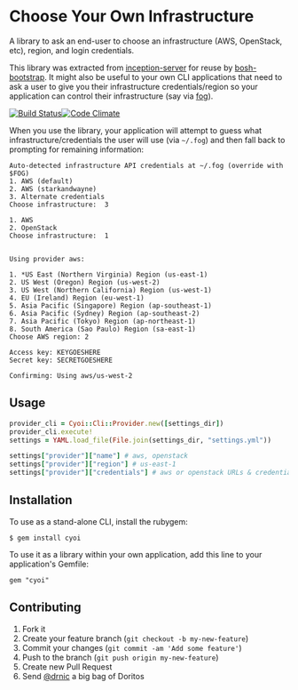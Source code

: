 Choose Your Own Infrastructure
==============================

A library to ask an end-user to choose an infrastructure (AWS, OpenStack, etc), region, and login credentials.

This library was extracted from [inception-server](https://github.com/drnic/inception-server) for reuse by [bosh-bootstrap](https://github.com/StarkAndWayne/bosh-bootstrap). It might also be useful to your own CLI applications that need to ask a user to give you their infrastructure credentials/region so your application can control their infrastructure (say via [fog](http://fog.io)).

[![Build Status](https://travis-ci.org/cloudfoundry-community/cyoi.png?branch=master)](https://travis-ci.org/cloudfoundry-community/cyoi)[![Code Climate](https://codeclimate.com/github/cloudfoundry-community/cyoi.png)](https://codeclimate.com/github/cloudfoundry-community/cyoi)

When you use the library, your application will attempt to guess what infrastructure/credentials the user will use (via `~/.fog`) and then fall back to prompting for remaining information:

```
Auto-detected infrastructure API credentials at ~/.fog (override with $FOG)
1. AWS (default)
2. AWS (starkandwayne)
3. Alternate credentials
Choose infrastructure:  3

1. AWS
2. OpenStack
Choose infrastructure:  1


Using provider aws:

1. *US East (Northern Virginia) Region (us-east-1)
2. US West (Oregon) Region (us-west-2)
3. US West (Northern California) Region (us-west-1)
4. EU (Ireland) Region (eu-west-1)
5. Asia Pacific (Singapore) Region (ap-southeast-1)
6. Asia Pacific (Sydney) Region (ap-southeast-2)
7. Asia Pacific (Tokyo) Region (ap-northeast-1)
8. South America (Sao Paulo) Region (sa-east-1)
Choose AWS region: 2

Access key: KEYGOESHERE
Secret key: SECRETGOESHERE

Confirming: Using aws/us-west-2
```

Usage
-----

```ruby
provider_cli = Cyoi::Cli::Provider.new([settings_dir])
provider_cli.execute!
settings = YAML.load_file(File.join(settings_dir, "settings.yml"))

settings["provider"]["name"] # aws, openstack
settings["provider"]["region"] # us-east-1
settings["provider"]["credentials"] # aws or openstack URLs & credentials
```

Installation
------------

To use as a stand-alone CLI, install the rubygem:

```
$ gem install cyoi
```

To use it as a library within your own application, add this line to your application's Gemfile:

```
gem "cyoi"
```

Contributing
------------

1. Fork it
2. Create your feature branch (`git checkout -b my-new-feature`)
3. Commit your changes (`git commit -am 'Add some feature'`)
4. Push to the branch (`git push origin my-new-feature`)
5. Create new Pull Request
6. Send [@drnic](https://github.com/drnic) a big bag of Doritos
